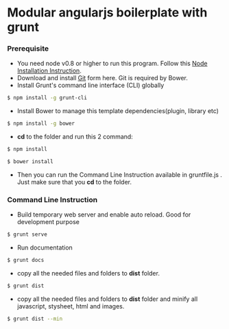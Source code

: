 # Modular angularjs boilerplate with grunt

### Prerequisite

+ You need node v0.8 or higher to run this program. Follow this [Node Installation Instruction](https://www.npmjs.org/doc/README.html).
+ Download and install [Git](http://git-scm.com/) form here. Git is required by Bower.
+ Install Grunt's command line interface (CLI) globally
```sh
$ npm install -g grunt-cli
```
+ Install Bower to manage this template dependencies(plugin, library etc)
```sh
$ npm install -g bower
```
+ **cd** to the folder and run this 2 command:
```sh
$ npm install
```
```sh
$ bower install
```
+ Then you can run the Command Line Instruction available in gruntfile.js . Just make sure that you **cd** to the folder.


### Command Line Instruction

+ Build temporary web server and enable auto reload. Good for development purpose
```sh
$ grunt serve
```
+ Run documentation
```sh
$ grunt docs
```
+ copy all the needed files and folders to **dist** folder.
```sh
$ grunt dist
```
+ copy all the needed files and folders to **dist** folder and minify all javascript, stysheet, html and images.
```sh
$ grunt dist --min
```